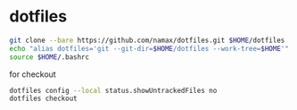 # dotfiles

``` bash
git clone --bare https://github.com/namax/dotfiles.git $HOME/dotfiles
echo "alias dotfiles='git --git-dir=$HOME/dotfiles --work-tree=$HOME'" >> $HOME/.bashrc
source $HOME/.bashrc
```

for checkout

``` bash
dotfiles config --local status.showUntrackedFiles no
dotfiles checkout
```

